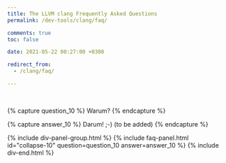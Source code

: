 ```yaml
---
title: The LLVM clang Frequently Asked Questions
permalink: /dev-tools/clang/faq/

comments: true
toc: false

date: 2021-05-22 00:27:00 +0300

redirect_from:
  - /clang/faq/

---
```


<br/>

{% capture question_10 %}
Warum?
{% endcapture %}

{% capture answer_10 %}
Darum! ;-) (to be added)
{% endcapture %}

{% include div-panel-group.html %}
{% include faq-panel.html id="collapse-10" question=question_10 answer=answer_10 %}
{% include div-end.html %}
